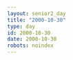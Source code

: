 ```yaml
---
layout: senior2_day
title: "2000-10-30"
type: day
id: 2000-10-30
date: 2000-10-30
robots: noindex
---
```


